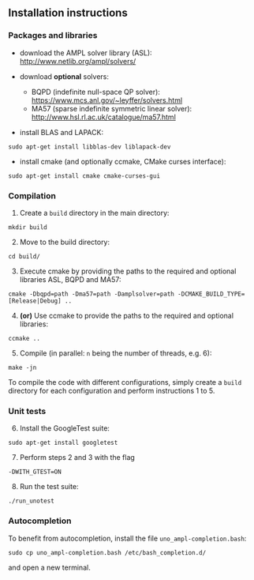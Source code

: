 ## Installation instructions

### Packages and libraries

* download the AMPL solver library (ASL): http://www.netlib.org/ampl/solvers/

* download **optional** solvers:
    * BQPD (indefinite null-space QP solver): https://www.mcs.anl.gov/~leyffer/solvers.html
    * MA57 (sparse indefinite symmetric linear solver): http://www.hsl.rl.ac.uk/catalogue/ma57.html

* install BLAS and LAPACK:
```console
sudo apt-get install libblas-dev liblapack-dev
```
* install cmake (and optionally ccmake, CMake curses interface):
```console
sudo apt-get install cmake cmake-curses-gui
```

### Compilation

1. Create a `build` directory in the main directory:
```console
mkdir build
```
2. Move to the build directory:
```console
cd build/
```
3. Execute cmake by providing the paths to the required and optional libraries ASL, BQPD and MA57:  
```console
cmake -Dbqpd=path -Dma57=path -Damplsolver=path -DCMAKE_BUILD_TYPE=[Release|Debug] ..
```
4. **(or)** Use ccmake to provide the paths to the required and optional libraries:
```console
ccmake ..
```
5. Compile (in parallel: `n` being the number of threads, e.g. 6):
```console
make -jn
```

To compile the code with different configurations, simply create a `build` directory for each configuration and perform instructions 1 to 5.

### Unit tests

6. Install the GoogleTest suite:
```console
sudo apt-get install googletest
```
7. Perform steps 2 and 3 with the flag
```console
-DWITH_GTEST=ON
```
8. Run the test suite:
```console
./run_unotest
```

### Autocompletion

To benefit from autocompletion, install the file `uno_ampl-completion.bash`:
```console
sudo cp uno_ampl-completion.bash /etc/bash_completion.d/
```
and open a new terminal.
